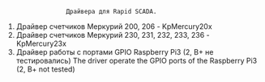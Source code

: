                     Драйвера для Rapid SCADA.

1. Драйвер счетчиков Меркурий 200, 206 - KpMercury20x
2. Драйвер счетчиков Меркурий 230, 231, 232, 233, 236 - KpMercury23x
3. Драйвер работы с портами GPIO Raspberry Pi3 (2, B+ не тестировались)
   The driver operate the GPIO ports of the Raspberry Pi3 (2, B+ not tested)

